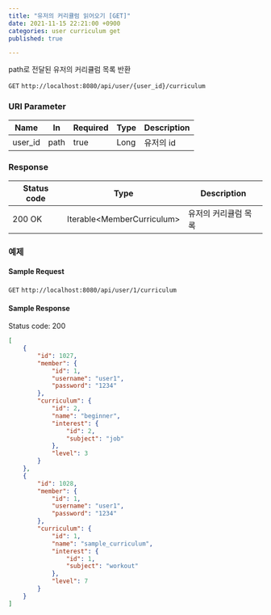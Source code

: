 ```yaml
---
title: "유저의 커리큘럼 읽어오기 [GET]"
date: 2021-11-15 22:21:00 +0900
categories: user curriculum get
published: true

---
```


path로 전달된 유저의 커리큘럼 목록 반환

`GET` `http://localhost:8080/api/user/{user_id}/curriculum`

### URI Parameter

| Name    | In   | Required | Type | Description |
| ------- | ---- | -------- | ---- | ----------- |
| user_id | path | true     | Long | 유저의 id   |

### Response

| Status code | Type                        | Description          |
| ----------- | --------------------------- | -------------------- |
| 200 OK      | Iterable\<MemberCurriculum> | 유저의 커리큘럼 목록 |



### 예제

#### Sample Request

`GET` `http://localhost:8080/api/user/1/curriculum`

#### Sample Response

Status code: 200

```json
[
    {
        "id": 1027,
        "member": {
            "id": 1,
            "username": "user1",
            "password": "1234"
        },
        "curriculum": {
            "id": 2,
            "name": "beginner",
            "interest": {
                "id": 2,
                "subject": "job"
            },
            "level": 3
        }
    },
    {
        "id": 1028,
        "member": {
            "id": 1,
            "username": "user1",
            "password": "1234"
        },
        "curriculum": {
            "id": 1,
            "name": "sample_curriculum",
            "interest": {
                "id": 1,
                "subject": "workout"
            },
            "level": 7
        }
    }
]
```

